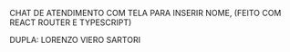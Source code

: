 CHAT DE ATENDIMENTO COM TELA PARA INSERIR NOME, (FEITO COM REACT ROUTER E TYPESCRIPT)

DUPLA: LORENZO VIERO SARTORI
